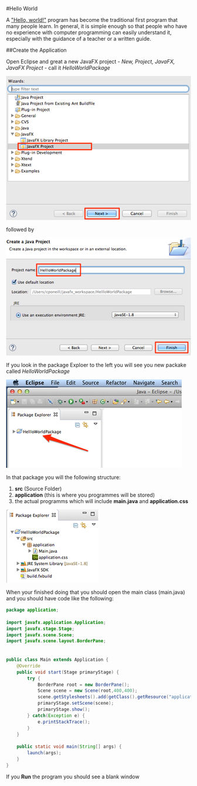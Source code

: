#Hello World

A ["Hello, world!"](http://www.thehelloworldprogram.com/) program has become the traditional first program that many people learn. In general, it is simple enough so that people who have no experience with computer programming can easily understand it, especially with the guidance of a teacher or a written guide.

##Create the Application

Open Eclipse and great a new JavaFX project - _New, Project, JavaFX, JavaFX Project_ - call it _HelloWorldPackage_ 

![](./img/02.01.png)

followed by 

![](./img/02.02.png)

If you look in the package Exploer to the left you will see you new packake called _HelloWorldPackage_

![](./img/02.03.png)

In that package you will the following structure:

1. **src** (Source Folder)
2. **application** (this is where you programmes will be stored)
3. the actual programms which will include **main.java** and **application.css**

![](./img/02.04.png)

When your finished doing that you should open the main class (main.java) and you should have code like the following:

~~~java
package application;
	
import javafx.application.Application;
import javafx.stage.Stage;
import javafx.scene.Scene;
import javafx.scene.layout.BorderPane;


public class Main extends Application {
	@Override
	public void start(Stage primaryStage) {
		try {
			BorderPane root = new BorderPane();
			Scene scene = new Scene(root,400,400);
			scene.getStylesheets().add(getClass().getResource("application.css").toExternalForm());
			primaryStage.setScene(scene);
			primaryStage.show();
		} catch(Exception e) {
			e.printStackTrace();
		}
	}
	
	public static void main(String[] args) {
		launch(args);
	}
}
~~~

If you **Run** the program you should see a blank window

